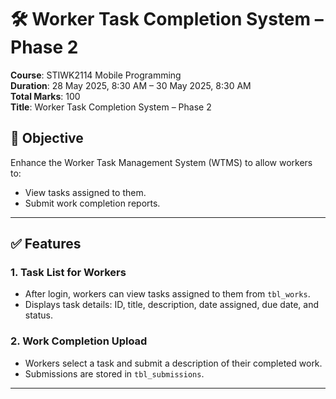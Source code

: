 # 🛠️ Worker Task Completion System – Phase 2

**Course**: STIWK2114 Mobile Programming  
**Duration**: 28 May 2025, 8:30 AM – 30 May 2025, 8:30 AM  
**Total Marks**: 100  
**Title**: Worker Task Completion System – Phase 2  

## 📌 Objective

Enhance the Worker Task Management System (WTMS) to allow workers to:
- View tasks assigned to them.
- Submit work completion reports.

---

## ✅ Features

### 1. Task List for Workers
- After login, workers can view tasks assigned to them from `tbl_works`.
- Displays task details: ID, title, description, date assigned, due date, and status.

### 2. Work Completion Upload
- Workers select a task and submit a description of their completed work.
- Submissions are stored in `tbl_submissions`.

---


